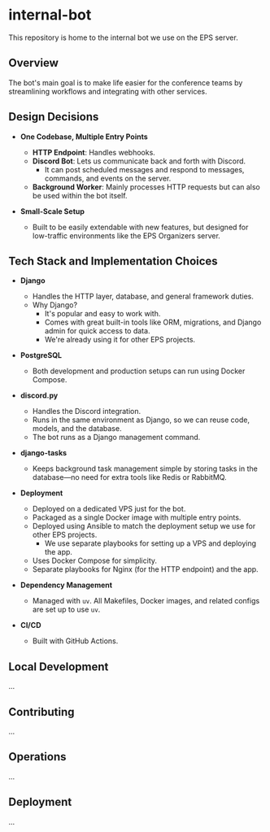 # internal-bot

This repository is home to the internal bot we use on the EPS server.

## Overview

The bot's main goal is to make life easier for the conference teams by streamlining workflows and integrating with other services.


## Design Decisions

* **One Codebase, Multiple Entry Points**
  * **HTTP Endpoint**: Handles webhooks.
  * **Discord Bot**: Lets us communicate back and forth with Discord.
    * It can post scheduled messages and respond to messages, commands, and events on the server.
  * **Background Worker**: Mainly processes HTTP requests but can also be used within the bot itself.

* **Small-Scale Setup**
  * Built to be easily extendable with new features, but designed for low-traffic environments like the EPS Organizers server.

## Tech Stack and Implementation Choices

* **Django**
  * Handles the HTTP layer, database, and general framework duties.
  * Why Django?
    * It's popular and easy to work with.
    * Comes with great built-in tools like ORM, migrations, and Django admin for quick access to data.
    * We're already using it for other EPS projects.

* **PostgreSQL**
  * Both development and production setups can run using Docker Compose.

* **discord.py**
  * Handles the Discord integration.
  * Runs in the same environment as Django, so we can reuse code, models, and the database.
  * The bot runs as a Django management command.

* **django-tasks**
  * Keeps background task management simple by storing tasks in the database—no need for extra tools like Redis or RabbitMQ.

* **Deployment**
  * Deployed on a dedicated VPS just for the bot.
  * Packaged as a single Docker image with multiple entry points.
  * Deployed using Ansible to match the deployment setup we use for other EPS projects.
    * We use separate playbooks for setting up a VPS and deploying the app.
  * Uses Docker Compose for simplicity.
  * Separate playbooks for Nginx (for the HTTP endpoint) and the app.

* **Dependency Management**
  * Managed with `uv`. All Makefiles, Docker images, and related configs are set up to use `uv`.

* **CI/CD**
  * Built with GitHub Actions.

## Local Development

...

## Contributing

...

## Operations

...

## Deployment

...

